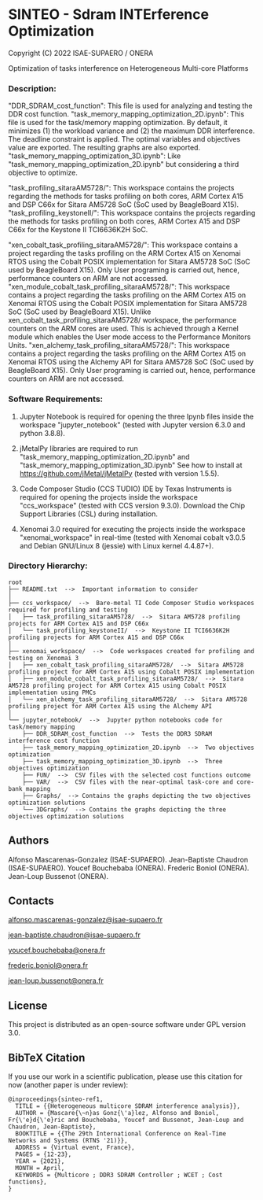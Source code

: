 # SINTEO - Sdram INTErference Optimization

Copyright (C) 2022 ISAE-SUPAERO / ONERA

Optimization of tasks interference on Heterogeneous Multi-core Platforms

### Description:

"DDR_SDRAM_cost_function": This file is used for analyzing and testing the DDR cost function.
"task_memory_mapping_optimization_2D.ipynb": This file is used for the task/memory mapping optimization.
					     By default, it minimizes (1) the workload variance and (2) the 
					     maximum DDR interference. The deadline constraint is applied.
					     The optimal variables and objectives value are exported.
					     The resulting graphs are also exported.
"task_memory_mapping_optimization_3D.ipynb": Like "task_memory_mapping_optimization_2D.ipynb" but
					     considering a third objective to optimize.

"task_profiling_sitaraAM5728/": This workspace contains the projects regarding the methods
			       for tasks profiling on both cores, ARM Cortex A15 and DSP C66x 
			       for Sitara AM5728 SoC (SoC used by BeagleBoard X15).
"task_profiling_keystoneII/": This workspace contains the projects regarding the methods
			     for tasks profiling on both cores, ARM Cortex A15 and DSP C66x
			     for the Keystone II TCI6636K2H SoC.

"xen_cobalt_task_profiling_sitaraAM5728/": This workspace contains a project regarding the tasks 
				   	  profiling on the ARM Cortex A15 on Xenomai RTOS using the Cobalt POSIX 
				          implementation for Sitara AM5728 SoC (SoC used by BeagleBoard X15).
				          Only User programing is carried out, hence, performance counters
				          on ARM are not accessed.					     
"xen_module_cobalt_task_profiling_sitaraAM5728/": This workspace contains a project regarding the tasks 
				   	  profiling on the ARM Cortex A15 on Xenomai RTOS using the Cobalt POSIX 
				          implementation for Sitara AM5728 SoC (SoC used by BeagleBoard X15).
				          Unlike xen_cobalt_task_profiling_sitaraAM5728/ workspace, the performance 
				          counters on the ARM cores are used. This is achieved through a Kernel module which
						  enables the User mode access to the Performance Monitors Units. 
"xen_alchemy_task_profiling_sitaraAM5728/": This workspace contains a project regarding the tasks 
				   	  profiling on the ARM Cortex A15 on Xenomai RTOS using the Alchemy API 
				          for Sitara AM5728 SoC (SoC used by BeagleBoard X15).
				          Only User programing is carried out, hence, performance counters
				          on ARM are not accessed.


### Software Requirements:

1. Jupyter Notebook is required for opening the three Ipynb files 
   inside the workspace "jupyter_notebook" 
   (tested with Jupyter version 6.3.0 and python 3.8.8).
   
2. jMetalPy libraries are required to run "task_memory_mapping_optimization_2D.ipynb"
   and "task_memory_mapping_optimization_3D.ipynb"
   See how to install at https://github.com/jMetal/jMetalPy
   (tested with version 1.5.5).
   
3. Code Composer Studio (CCS TUDIO) IDE by Texas Instruments is required for 
   opening the projects inside the workspace "ccs_workspace" (tested with CCS version 9.3.0).
   Download the Chip Support Libraries (CSL) during installation.
   
4. Xenomai 3.0 required for executing the projects inside the workspace "xenomai_workspace" in real-time
   (tested with Xenomai cobalt v3.0.5 and Debian GNU/Linux 8 (jessie) with Linux kernel 4.4.87+).

### Directory Hierarchy:

```
root
├── README.txt  -->  Important information to consider 
│
├── ccs_workspace/  -->  Bare-metal TI Code Composer Studio workspaces required for profiling and testing  
│   ├── task_profiling_sitaraAM5728/  -->  Sitara AM5728 profiling projects for ARM Cortex A15 and DSP C66x   
│   └── task_profiling_keystoneII/  -->  Keystone II TCI6636K2H profiling projects for ARM Cortex A15 and DSP C66x   
│
├── xenomai_workspace/  -->  Code workspaces created for profiling and testing on Xenomai 3 
│   ├── xen_cobalt_task_profiling_sitaraAM5728/  -->  Sitara AM5728 profiling project for ARM Cortex A15 using Cobalt POSIX implementation  
│   ├── xen_module_cobalt_task_profiling_sitaraAM5728/  -->  Sitara AM5728 profiling project for ARM Cortex A15 using Cobalt POSIX implementation using PMCs
│   └── xen_alchemy_task_profiling_sitaraAM5728/  -->  Sitara AM5728 profiling project for ARM Cortex A15 using the Alchemy API   
│
└── jupyter_notebook/  -->  Jupyter python notebooks code for task/memory mapping
    ├── DDR_SDRAM_cost_function  -->  Tests the DDR3 SDRAM interference cost function
    ├── task_memory_mapping_optimization_2D.ipynb  -->  Two objectives optimization
    ├── task_memory_mapping_optimization_3D.ipynb  -->  Three objectives optimization
    ├── FUN/  -->  CSV files with the selected cost functions outcome
    ├── VAR/  -->  CSV files with the near-optimal task-core and core-bank mapping
    ├── Graphs/  --> Contains the graphs depicting the two objectives optimization solutions
    └── 3DGraphs/  --> Contains the graphs depicting the three objectives optimization solutions
```
## Authors

Alfonso Mascarenas-Gonzalez (ISAE-SUPAERO).
Jean-Baptiste Chaudron (ISAE-SUPAERO).
Youcef Bouchebaba (ONERA).
Frederic Boniol (ONERA).
Jean-Loup Bussenot (ONERA).

## Contacts

alfonso.mascarenas-gonzalez@isae-supaero.fr

jean-baptiste.chaudron@isae-supaero.fr

youcef.bouchebaba@onera.fr

frederic.boniol@onera.fr

jean-loup.bussenot@onera.fr

## License

This project is distributed as an open-source software under GPL version 3.0.

## BibTeX Citation

If you use our work in a scientific publication, please use this citation for now (another paper is under review):

```
@inproceedings{sinteo-ref1,
  TITLE = {{Heterogeneous multicore SDRAM interference analysis}},
  AUTHOR = {Mascare{\~n}as Gonz{\'a}lez, Alfonso and Boniol, Fr{\'e}d{\'e}ric and Bouchebaba, Youcef and Bussenot, Jean-Loup and Chaudron, Jean-Baptiste},
  BOOKTITLE = {{The 29th International Conference on Real-Time Networks and Systems (RTNS '21)}},
  ADDRESS = {Virtual event, France},
  PAGES = {12-23},
  YEAR = {2021},
  MONTH = April,
  KEYWORDS = {Multicore ; DDR3 SDRAM Controller ; WCET ; Cost functions},
}





